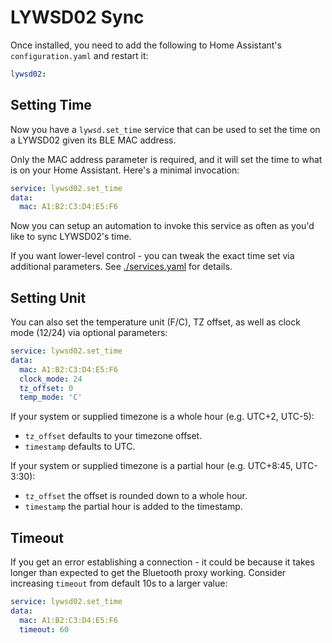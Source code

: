 # LYWSD02 Sync

Once installed, you need to add the following to Home Assistant's `configuration.yaml` and restart it:
```yaml
lywsd02:
```

## Setting Time

Now you have a `lywsd.set_time` service that can be used to set the time on a LYWSD02 given its BLE MAC address.

Only the MAC address parameter is required, and it will set the time to what is on your Home Assistant.
Here's a minimal invocation:
```yaml
service: lywsd02.set_time
data:
  mac: A1:B2:C3:D4:E5:F6
```

Now you can setup an automation to invoke this service as often as you'd like to sync LYWSD02's time.

If you want lower-level control - you can tweak the exact time set via additional parameters.
See [./services.yaml](./custom_components/lywsd02/services.yaml) for details.

## Setting Unit

You can also set the temperature unit (F/C), TZ offset, as well as clock mode (12/24) via optional parameters:
```yaml
service: lywsd02.set_time
data:
  mac: A1:B2:C3:D4:E5:F6
  clock_mode: 24
  tz_offset: 0
  temp_mode: 'C'
```

If your system or supplied timezone is a whole hour (e.g. UTC+2, UTC-5):
- `tz_offset` defaults to your timezone offset.
- `timestamp` defaults to UTC.

If your system or supplied timezone is a partial hour (e.g. UTC+8:45, UTC-3:30):
- `tz_offset` the offset is rounded down to a whole hour.
- `timestamp` the partial hour is added to the timestamp.

## Timeout

If you get an error establishing a connection - it could be because it takes longer than expected to get the Bluetooth proxy working. Consider increasing `timeout` from default 10s to a larger value:
```yaml
service: lywsd02.set_time
data:
  mac: A1:B2:C3:D4:E5:F6
  timeout: 60
```
